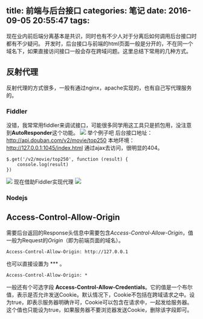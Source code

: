 title: 前端与后台接口
categories: 笔记
date: 2016-09-05 20:55:47
tags:
---
现在业内前后端分离基本是共识，同时也有不少人对于分离后如何调用后台接口时都有不少疑问。
开发时，后台接口与前端的html页面一般是分开的，不在同一个域名下，如果直接访问接口一般会存在跨域问题。这里总结下常用的几种方式。

## 反射代理
反射代理的方式很多，一般有通过nginx，apache实现的，也有自己写代理服务的。

### Fiddler
没错，我常常用fiddler来调试接口，可能很多同学用这工具只是抓包用，没注意到**AutoResponder**这个功能。
![](http://ww3.sinaimg.cn/large/005FY9HCgw1f7j1mt95pbj30f704iwfg.jpg)
举个例子吧
后台接口地址：http://api.douban.com/v2/movie/top250
本地环境：http://127.0.0.1:1045/index.html
通过ajax去访问，很明显的404。
```
$.get('/v2/movie/top250', function (result) {
    console.log(result)
})
```
![](http://ww4.sinaimg.cn/large/005FY9HCgw1f7j234ltlgj30ex01at8r.jpg)
现在借助Fiddler实现代理
![](http://ww3.sinaimg.cn/large/005FY9HCgw1f7j24vrej0j30gh08ijtw.jpg)

### Nodejs


## Access-Control-Allow-Origin
需要后台返回的Response头信息中需要包含*Access-Control-Allow-Origin*，值一般为Request的*Origin*（即为前端页面的域名）。
```text
Access-Control-Allow-Origin: http://127.0.0.1
```
也可以直接设置为 *** 。
```text
Access-Control-Allow-Origin: *
```
一般还有个可选字段 **Access-Control-Allow-Credentials**。它的值是一个布尔值，表示是否允许发送Cookie。默认情况下，Cookie不包括在跨域请求之中。设为true，即表示服务器明确许可，Cookie可以包含在请求中，一起发给服务器。这个值也只能设为true，如果服务器不要浏览器发送Cookie，删除该字段即可。
